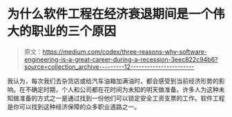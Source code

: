 # 为什么软件工程在经济衰退期间是一个伟大的职业的三个原因

> 原文：<https://medium.com/codex/three-reasons-why-software-engineering-is-a-great-career-during-a-recession-3eec822c94b6?source=collection_archive---------12----------------------->

我认为，每次我们去杂货店或给汽车油箱加满油时，都会感受到当前经济形势的影响。在不确定时期，个人和公司都在花时间为未知的明天做准备。许多人为这种未知做准备的方式之一是通过找到一份他们可以锁定安全工资支票的工作。软件工程是你可以找到这种经济保障的众多职业道路之一。